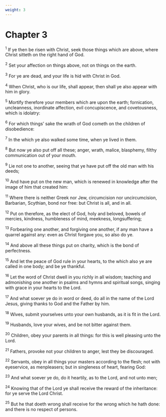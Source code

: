 ```yaml
---
weight: 3
---
```


# Chapter 3

<sup>1</sup> If ye then be risen with Christ, seek those things which are above, where Christ sitteth on the right hand of God. 

<sup>2</sup> Set your affection on things above, not on things on the earth. 

<sup>3</sup> For ye are dead, and your life is hid with Christ in God. 

<sup>4</sup> When Christ, who is our life, shall appear, then shall ye also appear with him in glory. 

<sup>5</sup> Mortify therefore your members which are upon the earth; fornication, uncleanness, inordinate affection, evil concupiscence, and covetousness, which is idolatry: 

<sup>6</sup> For which things’ sake the wrath of God cometh on the children of disobedience: 

<sup>7</sup> In the which ye also walked some time, when ye lived in them. 

<sup>8</sup> But now ye also put off all these; anger, wrath, malice, blasphemy, filthy communication out of your mouth. 

<sup>9</sup> Lie not one to another, seeing that ye have put off the old man with his deeds; 

<sup>10</sup> And have put on the new man, which is renewed in knowledge after the image of him that created him: 

<sup>11</sup> Where there is neither Greek nor Jew, circumcision nor uncircumcision, Barbarian, Scythian, bond nor free: but Christ is all, and in all. 

<sup>12</sup> Put on therefore, as the elect of God, holy and beloved, bowels of mercies, kindness, humbleness of mind, meekness, longsuffering; 

<sup>13</sup> Forbearing one another, and forgiving one another, if any man have a quarrel against any: even as Christ forgave you, so also do ye. 

<sup>14</sup> And above all these things put on charity, which is the bond of perfectness. 

<sup>15</sup> And let the peace of God rule in your hearts, to the which also ye are called in one body; and be ye thankful. 

<sup>16</sup> Let the word of Christ dwell in you richly in all wisdom; teaching and admonishing one another in psalms and hymns and spiritual songs, singing with grace in your hearts to the Lord. 

<sup>17</sup> And what soever ye do in word or deed, do all in the name of the Lord Jesus, giving thanks to God and the Father by him. 

<sup>18</sup> Wives, submit yourselves unto your own husbands, as it is fit in the Lord. 

<sup>19</sup> Husbands, love your wives, and be not bitter against them. 

<sup>20</sup> Children, obey your parents in all things: for this is well pleasing unto the Lord. 

<sup>21</sup> Fathers, provoke not your children to anger, lest they be discouraged. 

<sup>22</sup> Servants, obey in all things your masters according to the flesh; not with eyeservice, as menpleasers; but in singleness of heart, fearing God: 

<sup>23</sup> And what soever ye do, do it heartily, as to the Lord, and not unto men; 

<sup>24</sup> Knowing that of the Lord ye shall receive the reward of the inheritance: for ye serve the Lord Christ. 

<sup>25</sup> But he that doeth wrong shall receive for the wrong which he hath done: and there is no respect of persons. 


